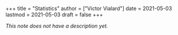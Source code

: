 +++
title = "Statistics"
author = ["Victor Vialard"]
date = 2021-05-03
lastmod = 2021-05-03
draft = false
+++

_This note does not have a description yet._


